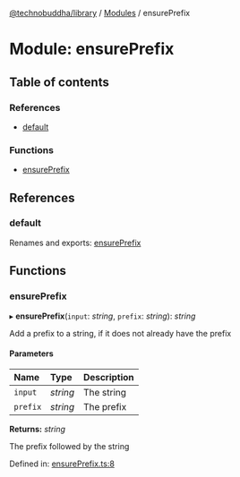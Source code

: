 [@technobuddha/library](../../README.md) / [Modules](../Modules.md) / ensurePrefix

# Module: ensurePrefix

## Table of contents

### References

- [default](ensureprefix.md#default)

### Functions

- [ensurePrefix](ensureprefix.md#ensureprefix)

## References

### default

Renames and exports: [ensurePrefix](ensureprefix.md#ensureprefix)

## Functions

### ensurePrefix

▸ **ensurePrefix**(`input`: *string*, `prefix`: *string*): *string*

Add a prefix to a string, if it does not already have the prefix

#### Parameters

| Name | Type | Description |
| :------ | :------ | :------ |
| `input` | *string* | The string |
| `prefix` | *string* | The prefix |

**Returns:** *string*

The prefix followed by the string

Defined in: [ensurePrefix.ts:8](../../src/ensurePrefix.ts#L8)
